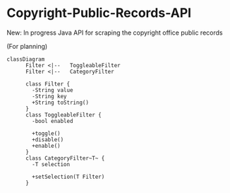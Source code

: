 # Copyright-Public-Records-API
New: In progress Java API for scraping the copyright office public records

(For planning)
```mermaid
classDiagram
      Filter <|--	ToggleableFilter
      Filter <|--	CategoryFilter
      
      class Filter {
        -String value
        -String key                    
        +String toString()                
      }
      class ToggleableFilter {
        -bool enabled
   
        +toggle()
        +disable()
        +enable()
      }
      class CategoryFilter~T~ {
        -T selection
        
        +setSelection(T Filter)
      }
     
```
